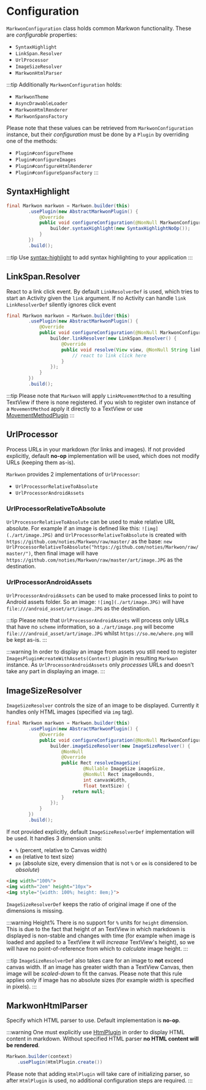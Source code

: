 # Configuration

`MarkwonConfiguration` class holds common Markwon functionality.
These are _configurable_ properties:
* `SyntaxHighlight`
* `LinkSpan.Resolver`
* `UrlProcessor`
* `ImageSizeResolver`
* `MarkwonHtmlParser`

:::tip
Additionally `MarkwonConfiguration` holds:
* `MarkwonTheme`
* `AsyncDrawableLoader`
* `MarkwonHtmlRenderer`
* `MarkwonSpansFactory`

Please note that these values can be retrieved from `MarkwonConfiguration`
instance, but their _configuration_ must be done by a `Plugin` by overriding
one of the methods:
* `Plugin#configureTheme`
* `Plugin#configureImages`
* `Plugin#configureHtmlRenderer`
* `Plugin#configureSpansFactory`
:::

## SyntaxHighlight

```java
final Markwon markwon = Markwon.builder(this)
        .usePlugin(new AbstractMarkwonPlugin() {
            @Override
            public void configureConfiguration(@NonNull MarkwonConfiguration.Builder builder) {
                builder.syntaxHighlight(new SyntaxHighlightNoOp());
            }
        })
        .build();
```

:::tip
Use [syntax-highlight](/docs/v3/syntax-highlight/) to add syntax highlighting
to your application
:::

## LinkSpan.Resolver

React to a link click event. By default `LinkResolverDef` is used,
which tries to start an Activity given the `link` argument. If no
Activity can handle `link` `LinkResolverDef` silently ignores click event

```java
final Markwon markwon = Markwon.builder(this)
        .usePlugin(new AbstractMarkwonPlugin() {
            @Override
            public void configureConfiguration(@NonNull MarkwonConfiguration.Builder builder) {
                builder.linkResolver(new LinkSpan.Resolver() {
                    @Override
                    public void resolve(View view, @NonNull String link) {
                        // react to link click here
                    }
                });
            }
        })
        .build();
```

:::tip
Please note that `Markwon` will apply `LinkMovementMethod` to a resulting TextView
if there is none registered. if you wish to register own instance of a `MovementMethod`
apply it directly to a TextView or use [MovementMethodPlugin](/docs/v3/core/movement-method-plugin.md)
:::

## UrlProcessor

Process URLs in your markdown (for links and images). If not provided explicitly, 
default **no-op** implementation will be used, which does not modify URLs (keeping them as-is).

`Markwon` provides 2 implementations of `UrlProcessor`:
* `UrlProcessorRelativeToAbsolute`
* `UrlProcessorAndroidAssets`

### UrlProcessorRelativeToAbsolute

`UrlProcessorRelativeToAbsolute` can be used to make relative URL absolute. For example if an image is
defined like this: `![img](./art/image.JPG)` and `UrlProcessorRelativeToAbsolute`
is created with `https://github.com/noties/Markwon/raw/master/` as the base: 
`new UrlProcessorRelativeToAbsolute("https://github.com/noties/Markwon/raw/master/")`,
then final image will have `https://github.com/noties/Markwon/raw/master/art/image.JPG`
as the destination.

### UrlProcessorAndroidAssets

`UrlProcessorAndroidAssets` can be used to make processed links to point to Android assets folder.
So an image: `![img](./art/image.JPG)` will have `file:///android_asset/art/image.JPG` as the
destination.

:::tip
Please note that `UrlProcessorAndroidAssets` will process only URLs that have no `scheme` information,
so a `./art/image.png` will become `file:///android_asset/art/image.JPG` whilst `https://so.me/where.png`
will be kept as-is.
:::

:::warning
In order to display an image from assets you still need to register `ImagesPlugin#createWithAssets(Context)`
plugin in resulting `Markwon` instance. As `UrlProcessorAndroidAssets` only
_processes_ URLs and doesn't take any part in displaying an image.
:::


## ImageSizeResolver

`ImageSizeResolver` controls the size of an image to be displayed. Currently it
handles only HTML images (specified via `img` tag).

```java
final Markwon markwon = Markwon.builder(this)
        .usePlugin(new AbstractMarkwonPlugin() {
            @Override
            public void configureConfiguration(@NonNull MarkwonConfiguration.Builder builder) {
                builder.imageSizeResolver(new ImageSizeResolver() {
                    @NonNull
                    @Override
                    public Rect resolveImageSize(
                            @Nullable ImageSize imageSize,
                            @NonNull Rect imageBounds,
                            int canvasWidth,
                            float textSize) {
                        return null;
                    }
                });
            }
        })
        .build();
```

If not provided explicitly, default `ImageSizeResolverDef` implementation will be used.
It handles 3 dimension units:
* `%` (percent, relative to Canvas width)
* `em` (relative to text size)
* `px` (absolute size, every dimension that is not `%` or `em` is considered to be _absolute_)

```html
<img width="100%">
<img width="2em" height="10px">
<img style="{width: 100%; height: 8em;}">
```

`ImageSizeResolverDef` keeps the ratio of original image if one of the dimensions is missing.

:::warning Height%
There is no support for `%` units for `height` dimension. This is due to the fact that
height of an TextView in which markdown is displayed is non-stable and changes with time
(for example when image is loaded and applied to a TextView it will _increase_ TextView's height),
so we will have no point-of-reference from which to _calculate_ image height.
:::

:::tip
`ImageSizeResolverDef` also takes care for an image to **not** exceed
canvas width. If an image has greater width than a TextView Canvas, then
image will be _scaled-down_ to fit the canvas. Please note that this rule
applies only if image has no absolute sizes (for example width is specified
in pixels).
:::

## MarkwonHtmlParser

Specify which HTML parser to use. Default implementation is **no-op**.

:::warning
One must explicitly use [HtmlPlugin](/docs/v3/html/) in order to display
HTML content in markdown. Without specified HTML parser **no HTML content
will be rendered**.

```java
Markwon.builder(context)
    .usePlugin(HtmlPlugin.create())
```

Please note that adding `HtmlPlugin` will take care of initializing parser,
so after `HtmlPlugin` is used, no additional configuration steps are required.
:::